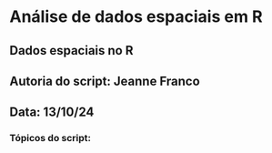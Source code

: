 # Análise de dados espaciais em R

## Dados espaciais no R
## Autoria do script: Jeanne Franco
## Data: 13/10/24

### Tópicos do script:
